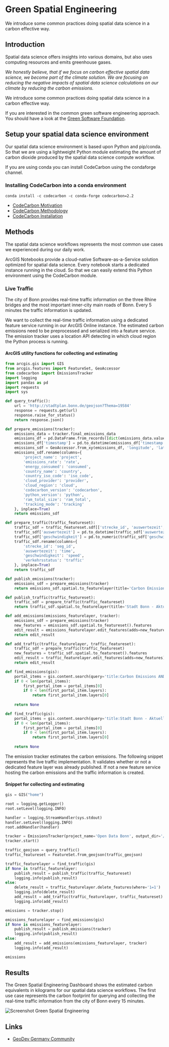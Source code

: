 # Green Spatial Engineering
We introduce some common practices doing spatial data science in a carbon effective way.

## Introduction
Spatial data science offers insights into various domains, but also uses computing resources and emits greenhouse gases.

*We honestly believe, that if we focus on carbon effective spatial data science, we become part of the climate solution. We are focusing on reducing the negative impacts of spatial data science calculations on our climate by reducing the carbon emissions.*

We introduce some common practices doing spatial data science in a carbon effective way.

If you are interested in the common green software engineering approach. You should have a look at the [Green Software Foundation](https://greensoftware.foundation/).

## Setup your spatial data science environment

Our spatial data science environment is based upon Python and pip/conda. So that we are using a lightweight Python module estimating the amount of carbon dioxide produced by the spatial data science compute workflow.

If you are using conda you can install CodeCarbon using the condaforge channel.

### Installing CodeCarbon into a conda environment

```
conda install -c codecarbon -c conda-forge codecarbon=2.2
```

* [CodeCarbon Motivation](https://mlco2.github.io/codecarbon/motivation.html)
* [CodeCarbon Methodology](https://mlco2.github.io/codecarbon/methodology.html)
* [CodeCarbon Installation](https://mlco2.github.io/codecarbon/installation.html)

## Methods
The spatial data science workflows represents the most common use cases we experienced during our daily work.

ArcGIS Notebooks provide a cloud-native Software-as-a-Service solution optimized for spatial data science. Every notebook starts a dedicated instance running in the cloud. So that we can easily extend this Python environment using the CodeCarbon module.

### Live Traffic
The city of Bonn provides real-time traffic information on the three Rhine bridges and the most important inner-city main roads of Bonn. Every 5 minutes the traffic information is updated.

We want to collect the real-time traffic information using a dedicated feature service running in our ArcGIS Online instance. The estimated carbon emissions need to be preprocessed and serialized into a feature service. The emission tracker uses a location API detecting in which cloud region the Python process is running.

#### ArcGIS utility functions for collecting and estimating
```python
from arcgis.gis import GIS
from arcgis.features import FeatureSet, GeoAccessor
from codecarbon import EmissionsTracker
import logging
import pandas as pd
import requests
import sys

def query_traffic():
    url = 'http://stadtplan.bonn.de/geojson?Thema=19584'
    response = requests.get(url)
    response.raise_for_status()
    return response.json()

def prepare_emissions(tracker):
    emissions_data = tracker.final_emissions_data
    emissions_df = pd.DataFrame.from_records([dict(emissions_data.values)])
    emissions_df['timestamp'] = pd.to_datetime(emissions_df['timestamp'])
    emissions_sdf = GeoAccessor.from_xy(emissions_df, 'longitude', 'latitude')
    emissions_sdf.rename(columns={
        'project_name': 'project',
        'emissions_rate': 'rate',
        'energy_consumed': 'consumed',
        'country_name': 'country',
        'country_iso_code': 'iso_code',
        'cloud_provider': 'provider',
        'cloud_region': 'cloud',
        'codecarbon_version': 'codecarbon',
        'python_version': 'python',
        'ram_total_size': 'ram_total',
        'tracking_mode': 'tracking'
    }, inplace=True)
    return emissions_sdf

def prepare_traffic(traffic_featureset):
    traffic_sdf = traffic_featureset.sdf[['strecke_id', 'auswertezeit', 'geschwindigkeit', 'verkehrsstatus', 'SHAPE']]
    traffic_sdf['auswertezeit'] = pd.to_datetime(traffic_sdf['auswertezeit'])
    traffic_sdf['geschwindigkeit'] = pd.to_numeric(traffic_sdf['geschwindigkeit'])
    traffic_sdf.rename(columns={
        'strecke_id': 'seg_id',
        'auswertezeit': 'time',
        'geschwindigkeit': 'speed',
        'verkehrsstatus': 'traffic'
    }, inplace=True)
    return traffic_sdf

def publish_emissions(tracker):
    emissions_sdf = prepare_emissions(tracker)
    return emissions_sdf.spatial.to_featurelayer(title='Carbon Emissions', folder='Stadt Bonn', tags=['Open Data', 'Carbon', 'Digital Twin'])

def publish_traffic(traffic_featureset):
    traffic_sdf = prepare_traffic(traffic_featureset)
    return traffic_sdf.spatial.to_featurelayer(title='Stadt Bonn - Aktuelle Straßenverkehrslage', folder='Stadt Bonn', tags=['Open Data', 'Traffic', 'Digital Twin'])

def add_emissions(emissions_featurelayer, tracker):
    emissions_sdf = prepare_emissions(tracker)
    new_features = emissions_sdf.spatial.to_featureset().features      
    edit_result = emissions_featurelayer.edit_features(adds=new_features)
    return edit_result

def add_traffic(traffic_featurelayer, traffic_featureset):
    traffic_sdf = prepare_traffic(traffic_featureset)
    new_features = traffic_sdf.spatial.to_featureset().features      
    edit_result = traffic_featurelayer.edit_features(adds=new_features)
    return edit_result

def find_emissions(gis):
    portal_items = gis.content.search(query='title:Carbon Emissions AND tags:"Open Data"', item_type='Feature Layer')
    if 0 < len(portal_items):
        first_portal_item = portal_items[0]
        if 0 < len(first_portal_item.layers):
            return first_portal_item.layers[0]
        
    return None

def find_traffic(gis):
    portal_items = gis.content.search(query='title:Stadt Bonn - Aktuelle Straßenverkehrslage AND tags:"Open Data"', item_type='Feature Layer')
    if 0 < len(portal_items):
        first_portal_item = portal_items[0]
        if 0 < len(first_portal_item.layers):
            return first_portal_item.layers[0]
        
    return None
```

The emission tracker estimates the carbon emissions. The following snippet represents the live traffic implementation. It validates whether or not a dedicated feature layer was already published. If not a new feature service hosting the carbon emissions and the traffic information is created.

#### Snippet for collecting and estimating
```python
gis = GIS("home")

root = logging.getLogger()
root.setLevel(logging.INFO)

handler = logging.StreamHandler(sys.stdout)
handler.setLevel(logging.INFO)
root.addHandler(handler)

tracker = EmissionsTracker(project_name='Open Data Bonn', output_dir='/arcgis/home/')
tracker.start()

traffic_geojson = query_traffic()
traffic_featureset = FeatureSet.from_geojson(traffic_geojson)

traffic_featurelayer = find_traffic(gis)
if None is traffic_featurelayer:
    publish_result = publish_traffic(traffic_featureset)
    logging.info(publish_result)
else:
    delete_result = traffic_featurelayer.delete_features(where='1=1')
    logging.info(delete_result)
    add_result = add_traffic(traffic_featurelayer, traffic_featureset)
    logging.info(add_result)

emissions = tracker.stop()

emissions_featurelayer = find_emissions(gis)
if None is emissions_featurelayer:
    publish_result = publish_emissions(tracker)
    logging.info(publish_result)
else:
    add_result = add_emissions(emissions_featurelayer, tracker)
    logging.info(add_result)

emissions
```

## Results
The Green Spatial Engineering Dashboard shows the estimated carbon equivalents in kilograms for our spatial data science workflows. The first use case represents the carbon footprint for querying and collecting the real-time traffic information from the city of Bonn every 15 minutes.

![Screenshot Green Spatial Engineering](https://github.com/EsriDE/green-spatial-engineering/assets/3008093/738c522e-fef0-46cb-8d8f-057c20148cfd)

## Links
* [GeoDev Germany Community](https://community.esri.com/t5/geodev-germany/ct-p/geodev-germany)
